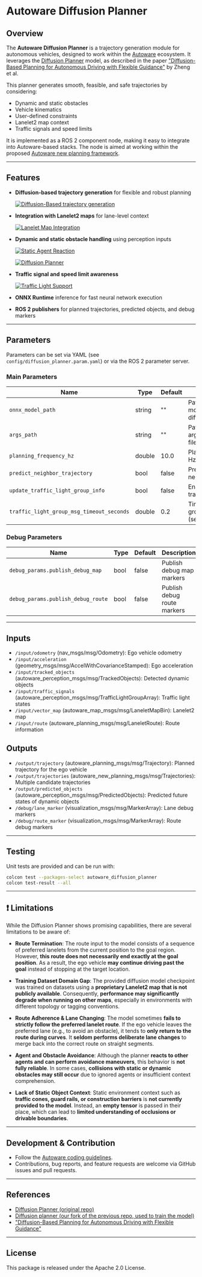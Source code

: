 # Autoware Diffusion Planner

## Overview

The **Autoware Diffusion Planner** is a trajectory generation module for autonomous vehicles, designed to work within the [Autoware](https://autoware.org/) ecosystem. It leverages the [Diffusion Planner](https://github.com/ZhengYinan-AIR/Diffusion-Planner) model, as described in the paper ["Diffusion-Based Planning for Autonomous Driving with Flexible Guidance"](https://arxiv.org/abs/2501.15564) by Zheng et al. <!-- cSpell:ignore Zheng -->

This planner generates smooth, feasible, and safe trajectories by considering:

- Dynamic and static obstacles
- Vehicle kinematics
- User-defined constraints
- Lanelet2 map context
- Traffic signals and speed limits

It is implemented as a ROS 2 component node, making it easy to integrate into Autoware-based stacks. The node is aimed at working within the proposed [Autoware new planning framework](https://github.com/tier4/new_planning_framework).

---

## Features

- **Diffusion-based trajectory generation** for flexible and robust planning

  [![Diffusion-Based trajectory generation](media/diffusion_planner.gif)](media/diffusion_planner.gif)

- **Integration with Lanelet2 maps** for lane-level context

  [![Lanelet Map Integration](media/lanelet_map_integration.png)](media/lanelet_map_integration.png)

- **Dynamic and static obstacle handling** using perception inputs

  [![Static Agent Reaction](media/diffusion_planner_reacts_to_bus.gif)](media/diffusion_planner_reacts_to_bus.gif)

  [![Diffusion Planner](media/reaction_to_other_agents.gif)](media/reaction_to_other_agents.gif)

- **Traffic signal and speed limit awareness**

  [![Traffic Light Support](media/traffic_light_support.gif)](media/traffic_light_support.gif)

- **ONNX Runtime** inference for fast neural network execution
- **ROS 2 publishers** for planned trajectories, predicted objects, and debug markers

---

## Parameters

Parameters can be set via YAML (see `config/diffusion_planner.param.yaml`) or via the ROS 2 parameter server.

### Main Parameters

| Name                                      | Type   | Default | Description                                           |
| ----------------------------------------- | ------ | ------- | ----------------------------------------------------- |
| `onnx_model_path`                         | string | ""      | Path to the ONNX model file for the diffusion planner |
| `args_path`                               | string | ""      | Path to model argument/configuration file             |
| `planning_frequency_hz`                   | double | 10.0    | Planning frequency in Hz                              |
| `predict_neighbor_trajectory`             | bool   | false   | Predict trajectories for neighbor agents              |
| `update_traffic_light_group_info`         | bool   | false   | Enable updating of traffic light group info           |
| `traffic_light_group_msg_timeout_seconds` | double | 0.2     | Timeout for traffic light group messages (seconds)    |

### Debug Parameters

| Name                               | Type | Default | Description                 |
| ---------------------------------- | ---- | ------- | --------------------------- |
| `debug_params.publish_debug_map`   | bool | false   | Publish debug map markers   |
| `debug_params.publish_debug_route` | bool | false   | Publish debug route markers |

---

## Inputs

- `/input/odometry` (nav_msgs/msg/Odometry): Ego vehicle odometry
- `/input/acceleration` (geometry_msgs/msg/AccelWithCovarianceStamped): Ego acceleration
- `/input/tracked_objects` (autoware_perception_msgs/msg/TrackedObjects): Detected dynamic objects
- `/input/traffic_signals` (autoware_perception_msgs/msg/TrafficLightGroupArray): Traffic light states
- `/input/vector_map` (autoware_map_msgs/msg/LaneletMapBin): Lanelet2 map
- `/input/route` (autoware_planning_msgs/msg/LaneletRoute): Route information

## Outputs

- `/output/trajectory` (autoware_planning_msgs/msg/Trajectory): Planned trajectory for the ego vehicle
- `/output/trajectories` (autoware_new_planning_msgs/msg/Trajectories): Multiple candidate trajectories
- `/output/predicted_objects` (autoware_perception_msgs/msg/PredictedObjects): Predicted future states of dynamic objects
- `/debug/lane_marker` (visualization_msgs/msg/MarkerArray): Lane debug markers
- `/debug/route_marker` (visualization_msgs/msg/MarkerArray): Route debug markers

---

## Testing

Unit tests are provided and can be run with:

```bash
colcon test --packages-select autoware_diffusion_planner
colcon test-result --all
```

---

## ❗ Limitations

While the Diffusion Planner shows promising capabilities, there are several limitations to be aware of:

- **Route Termination**:
  The route input to the model consists of a sequence of preferred lanelets from the current position to the goal region. However, **this route does not necessarily end exactly at the goal position**. As a result, the ego vehicle **may continue driving past the goal** instead of stopping at the target location.

- **Training Dataset Domain Gap**:
  The provided diffusion model checkpoint was trained on datasets using a **proprietary Lanelet2 map that is not publicly available**. Consequently, **performance may significantly degrade when running on other maps**, especially in environments with different topology or tagging conventions.

- **Route Adherence & Lane Changing**:
  The model sometimes **fails to strictly follow the preferred lanelet route**. If the ego vehicle leaves the preferred lane (e.g., to avoid an obstacle), it tends to **only return to the route during curves**. It **seldom performs deliberate lane changes** to merge back into the correct route on straight segments.

- **Agent and Obstacle Avoidance**:
  Although the planner **reacts to other agents and can perform avoidance maneuvers**, this behavior is **not fully reliable**. In some cases, **collisions with static or dynamic obstacles may still occur** due to ignored agents or insufficient context comprehension.

- **Lack of Static Object Context**:
  Static environment context such as **traffic cones, guard rails, or construction barriers** is **not currently provided to the model**. Instead, an **empty tensor** is passed in their place, which can lead to **limited understanding of occlusions or drivable boundaries**.

---

## Development & Contribution

- Follow the [Autoware coding guidelines](https://autowarefoundation.github.io/autoware-documentation/main/contributing/).
- Contributions, bug reports, and feature requests are welcome via GitHub issues and pull requests.

---

## References

- [Diffusion Planner (original repo)](https://github.com/ZhengYinan-AIR/Diffusion-Planner)
- [Diffusion planner (our fork of the previous repo, used to train the model)](https://github.com/tier4/Diffusion-Planner)
- ["Diffusion-Based Planning for Autonomous Driving with Flexible Guidance"](https://arxiv.org/abs/2309.00615)

---

## License

This package is released under the Apache 2.0 License.
